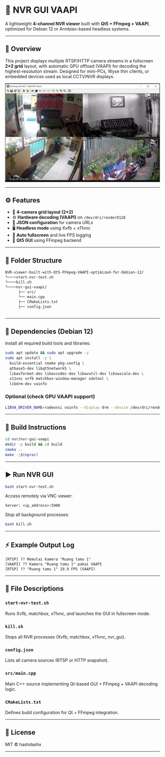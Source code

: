 # 🧠 NVR GUI VAAPI

A lightweight **4-channel NVR viewer** built with **Qt5 + FFmpeg + VAAPI**, optimized for Debian 12 or Armbian-based headless systems.

---

## 📸 Overview
This project displays multiple RTSP/HTTP camera streams in a fullscreen **2×2 grid** layout, with automatic GPU offload (VAAPI) for decoding the highest-resolution stream. Designed for mini-PCs, Wyse thin clients, or embedded devices used as local CCTV/NVR displays.

![screenshot](docs/screenshot.png)

---

## ⚙️ Features
- 🧩 **4-camera grid layout (2×2)**
- ⚙️ **Hardware decoding (VAAPI)** on `/dev/dri/renderD128`
- 💾 **JSON configuration** for camera URLs
- 🖥️ **Headless mode** using Xvfb + x11vnc
- 🔄 **Auto fullscreen** and live FPS logging
- 🧱 **Qt5 GUI** using FFmpeg backend

---

## 📂 Folder Structure
```
NVR-viewer-built-with-Qt5-FFmpeg-VAAPI-optimized-for-Debian-12/
└────start-nvr-test.sh
└────kill.sh
└────nvr-gui-vaapi/
      ├── src/
      └── main.cpp
      ├── CMakeLists.txt
      ├── config.json
   
```

---

## 🧰 Dependencies (Debian 12)
Install all required build tools and libraries:

```bash
sudo apt update && sudo apt upgrade -y
sudo apt install -y \
  build-essential cmake pkg-config \
  qtbase5-dev libqt5network5 \
  libavformat-dev libavcodec-dev libavutil-dev libswscale-dev \
  x11vnc xvfb matchbox-window-manager xdotool \
  libdrm-dev vainfo
```

### Optional (check GPU VAAPI support)
```bash
LIBVA_DRIVER_NAME=radeonsi vainfo --display drm --device /dev/dri/renderD128
```

---

## 🧱 Build Instructions

```bash
cd nvr/nvr-gui-vaapi
mkdir -p build && cd build
cmake ..
make -j$(nproc)
```

---

## ▶️ Run NVR GUI

```bash
bash start-nvr-test.sh
```

Access remotely via VNC viewer:
```
Server: <ip_address>:5900
```

Stop all background processes:
```bash
bash kill.sh
```

---

## ⚡ Example Output Log
```
[RTSP] ?? Memulai kamera "Ruang tamu 1"
[VAAPI] ?? Kamera "Ruang tamu 1" pakai VAAPI
[RTSP] ?? "Ruang tamu 1" 29.9 FPS (VAAPI)
```

---

## 🧩 File Descriptions

### `start-nvr-test.sh`
Runs Xvfb, matchbox, x11vnc, and launches the GUI in fullscreen mode.

### `kill.sh`
Stops all NVR processes (Xvfb, matchbox, x11vnc, nvr_gui).

### `config.json`
Lists all camera sources (RTSP or HTTP snapshot).

### `src/main.cpp`
Main C++ source implementing Qt-based GUI + FFmpeg + VAAPI decoding logic.

### `CMakeLists.txt`
Defines build configuration for Qt + FFmpeg integration.

---

## 📜 License
MIT © hashdashx

---
